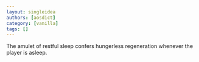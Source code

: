 ```yaml
---
layout: singleidea
authors: [aosdict]
category: [vanilla]
tags: []
---
```

The amulet of restful sleep confers hungerless regeneration whenever the player is asleep.
